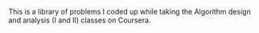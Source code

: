 This is a library of problems I coded up while taking the Algorithm design and analysis (I and II) classes on Coursera.


